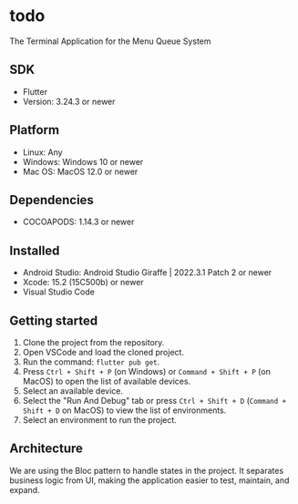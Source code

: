# todo

The Terminal Application for the Menu Queue System

## SDK

- Flutter
- Version: 3.24.3 or newer

## Platform

- Linux: Any
- Windows: Windows 10 or newer
- Mac OS: MacOS 12.0 or newer

## Dependencies

- COCOAPODS: 1.14.3 or newer

## Installed

- Android Studio: Android Studio Giraffe | 2022.3.1 Patch 2 or newer
- Xcode: 15.2 (15C500b) or newer
- Visual Studio Code

## Getting started

1. Clone the project from the repository.
2. Open VSCode and load the cloned project.
3. Run the command: `flutter pub get`.
4. Press `Ctrl + Shift + P` (on Windows) or `Command + Shift + P` (on MacOS) to open the list of available devices.
5. Select an available device.
6. Select the "Run And Debug" tab or press `Ctrl + Shift + D` (`Command + Shift + D` on MacOS) to view the list of environments.
7. Select an environment to run the project.

## Architecture

We are using the Bloc pattern to handle states in the project. It separates business logic from UI, making the application easier to test, maintain, and expand.

